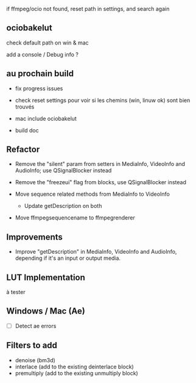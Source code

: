 if ffmpeg/ocio not found, reset path in settings, and search again

## ociobakelut

check default path on win & mac

add a console / Debug info ?

## au prochain build

- fix progress issues

- check reset settings pour voir si les chemins (win, linuw ok) sont bien trouvés

- mac include ociobakelut

- build doc

## Refactor

- Remove the "silent" param from setters in MediaInfo, VideoInfo and AudioInfo; use QSignalBlocker instead

- Remove the "freezeui" flag from blocks, use QSignalBlocker instead

- Move sequence related methods from MediaInfo to VideoInfo
    - Update getDescription on both

- Move ffmpegsequencename to ffmpegrenderer

## Improvements

- Improve "getDescription" in MediaInfo, VideoInfo and AudioInfo, depending if it's an input or output media.

## LUT Implementation

à tester

## Windows / Mac (Ae)

- [ ] Detect ae errors

## Filters to add

- denoise (bm3d)
- interlace (add to the existing deinterlace block)
- premultiply (add to the existing unmultiply block)
